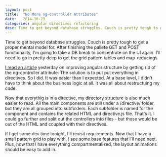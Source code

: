 ```yaml
---
layout: post
title:  "No More ng-controller Attributes"
date:   2014-10-29
categories: angular directives refactoring
desc: Time to get beyond database struggles. Couch is pretty tough to get a proper mental model for. After finishing the pallete GET and POST functionality, I'm going to take a DB break to...
---
```


Time to get beyond database struggles. Couch is pretty tough to get a proper mental model for. After finishing the pallete GET and POST functionality, I'm going to take a DB break to concentrate on the UI again. I'll need to go in pretty deep to get the grid pattern tables and map-reducings.

[I read an article][banning-ng-controller] yesterday on improving angular structure by getting rid of the ng-controller attribute. The solution is to put put everything in directives. So I did. It was easier than I expected. At a base level, I didn't have to think about the business logic at all. It was all about restructuing my code.

Now that everythig is in a directive, my directory structure is also much easier to read. All the main components are still under a /directive/ folder, but they are all grouped into subfolders. Each subfolder is named for the component and contains the related HTML and directive.js file. That's it. I could go further and split out the controllers into files - but those would be out of the HTML and coupled with their directives.

If I get some dev time tonight, I'll revisit requirements. Now that I have a small pattern grid to play with, I see some base features that I'll need next. Plus, now that I have everything compartmentalized, the layout animations should be easy to add in.


[banning-ng-controller]: http://teropa.info/blog/2014/10/24/how-ive-improved-my-angular-apps-by-banning-ng-controller.html
